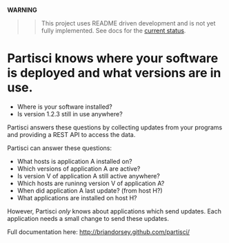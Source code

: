 **WARNING**

> > This project uses README driven development and is not yet fully implemented. See docs for the [current status](http://briandorsey.github.com/partisci/index.html#document-status).

# Partisci knows where your software is deployed and what versions are in use.

* Where is your software installed?
* Is version 1.2.3 still in use anywhere?

Partisci answers these questions by collecting updates from your programs and providing a REST API to access the data.

Partisci can answer these questions:

* What hosts is application A installed on?
* Which versions of application A are active?
* Is version V of application A still active anywhere?
* Which hosts are runinng version V of application A?
* When did application A last update? (from host H?)
* What applications are installed on host H?

However, Partisci *only* knows about applications which send updates. Each application needs a small change to send these updates.

Full documentation here: http://briandorsey.github.com/partisci/

